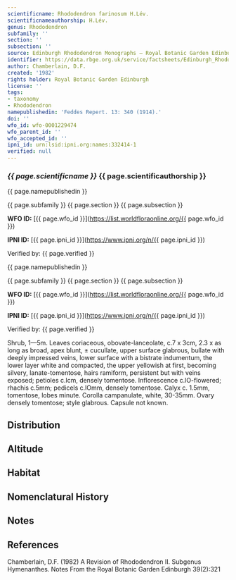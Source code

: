 ```yaml
---
scientificname: Rhododendron farinosum H.Lév.
scientificnameauthorship: H.Lév.
genus: Rhododendron
subfamily: ''
section: ''
subsection: ''
source: Edinburgh Rhododendron Monographs – Royal Botanic Garden Edinburgh
identifier: https://data.rbge.org.uk/service/factsheets/Edinburgh_Rhododendron_Monographs.xhtml
author: Chamberlain, D.F.
created: '1982'
rights holder: Royal Botanic Garden Edinburgh
license: ''
tags:
- taxonomy
- Rhododendron
namepublishedin: 'Feddes Repert. 13: 340 (1914).'
doi: ''
wfo_id: wfo-0001229474
wfo_parent_id: ''
wfo_accepted_id: ''
ipni_id: urn:lsid:ipni.org:names:332414-1
verified: null
---
```

### _{{ page.scientificname }}_ {{ page.scientificauthorship }}
 {{ page.namepublishedin }}

{{ page.subfamily }} {{ page.section }} {{ page.subsection }}

**WFO ID:** [{{ page.wfo_id }}](https://list.worldfloraonline.org/{{ page.wfo_id }})

**IPNI ID:** [{{ page.ipni_id }}](https://www.ipni.org/n/{{ page.ipni_id }})

Verified by: {{ page.verified }}

 {{ page.namepublishedin }}

{{ page.subfamily }} {{ page.section }} {{ page.subsection }}

**WFO ID:** [{{ page.wfo_id }}](https://list.worldfloraonline.org/{{ page.wfo_id }})

**IPNI ID:** [{{ page.ipni_id }}](https://www.ipni.org/n/{{ page.ipni_id }})

Verified by: {{ page.verified }}



Shrub, 1—5m. Leaves coriaceous, obovate-lanceolate, c.7 x 3cm, 2.3 x as long as broad, apex blunt, ± cucullate, upper surface glabrous, bullate with deeply impressed veins, lower surface with a bistrate indumentum, the lower layer white and compacted, the upper yellowish at first, becoming silvery, lanate-tomentose, hairs ramiform, persistent but with veins exposed; petioles c.lcm, densely tomentose. Inflorescence c.lO-flowered; rhachis c.5mm; pedicels c.lOmm, densely tomentose. Calyx c. 1.5mm, tomentose, lobes minute. Corolla campanulate, white, 30-35mm. Ovary densely tomentose; style glabrous. Capsule not known.

## Distribution


## Altitude


## Habitat


## Nomenclatural History

                       
## Notes


## References

Chamberlain, D.F. (1982) A Revision of Rhododendron II. Subgenus Hymenanthes. Notes From the Royal Botanic Garden Edinburgh 39(2):321
